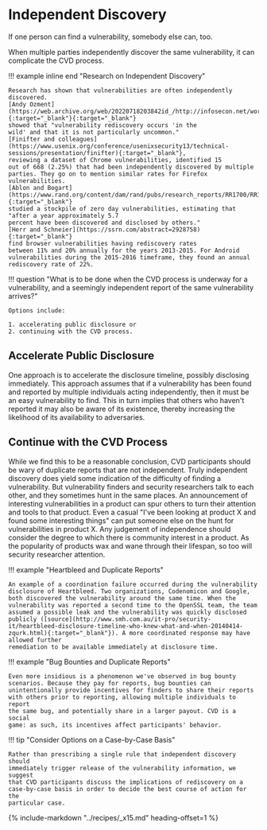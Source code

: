 # Independent Discovery

<!--start-->If one person can find a vulnerability, somebody else can, too.
When multiple parties independently discover the same vulnerability, it
can complicate the CVD process.<!--end-->

!!! example inline end "Research on Independent Discovery"

    Research has shown that vulnerabilities are often independently
    discovered.
    [Andy Ozment](https://web.archive.org/web/20220718203842id_/http://infosecon.net/workshop/pdf/10.pdf){:target="_blank"}{:target="_blank"}
    showed that "vulnerability rediscovery occurs 'in the
    wild' and that it is not particularly uncommon."
    [Finifter and colleagues](https://www.usenix.org/conference/usenixsecurity13/technical-sessions/presentation/finifter){:target="_blank"},
    reviewing a dataset of Chrome vulnerabilities, identified 15
    out of 668 (2.25%) that had been independently discovered by multiple
    parties. They go on to mention similar rates for Firefox
    vulnerabilities.
    [Ablon and Bogart](https://www.rand.org/content/dam/rand/pubs/research_reports/RR1700/RR1751/RAND_RR1751.pdf){:target="_blank"}
    studied a stockpile of zero day vulnerabilities, estimating that "after a year approximately 5.7
    percent have been discovered and disclosed by others."
    [Herr and Schneier](https://ssrn.com/abstract=2928758){:target="_blank"}
    find browser vulnerabilities having rediscovery rates
    between 11% and 20% annually for the years 2013-2015. For Android
    vulnerabilities during the 2015-2016 timeframe, they found an annual
    rediscovery rate of 22%.

!!! question "What is to be done when the CVD process is underway for a vulnerability, and a seemingly independent report of the same vulnerability arrives?"

    Options include:

    1. accelerating public disclosure or 
    2. continuing with the CVD process.

## Accelerate Public Disclosure

One approach is to accelerate the disclosure timeline, possibly
disclosing immediately. This approach assumes that if a vulnerability
has been found and reported by multiple individuals acting
independently, then it must be an easy vulnerability to find. This in
turn implies that others who haven't reported it may also be aware of
its existence, thereby increasing the likelihood of its availability to
adversaries.

## Continue with the CVD Process

While we find this to be a reasonable conclusion, CVD participants
should be wary of duplicate reports that are not independent. Truly
independent discovery does yield some indication of the difficulty of
finding a vulnerability. But vulnerability finders and security
researchers talk to each other, and they sometimes hunt in the same
places. An announcement of interesting vulnerabilities in a product can
spur others to turn their attention and tools to that product. Even a
casual "I've been looking at product X and found some interesting
things" can put someone else on the hunt for vulnerabilities in product
X. Any judgement of independence should consider the degree to which
there is community interest in a product. As the popularity of products
wax and wane through their lifespan, so too will security researcher
attention.

<div class="grid" markdown>

!!! example "Heartbleed and Duplicate Reports"

    An example of a coordination failure occurred during the vulnerability
    disclosure of Heartbleed. Two organizations, Codenomicon and Google,
    both discovered the vulnerability around the same time. When the
    vulnerability was reported a second time to the OpenSSL team, the team
    assumed a possible leak and the vulnerability was quickly disclosed
    publicly ([source](http://www.smh.com.au/it-pro/security-it/heartbleed-disclosure-timeline-who-knew-what-and-when-20140414-zqurk.html){:target="_blank"}). A more coordinated response may have allowed further
    remediation to be available immediately at disclosure time.

!!! example "Bug Bounties and Duplicate Reports"

    Even more insidious is a phenomenon we've observed in bug bounty
    scenarios. Because they pay for reports, bug bounties can
    unintentionally provide incentives for finders to share their reports
    with others prior to reporting, allowing multiple individuals to report
    the same bug, and potentially share in a larger payout. CVD is a social
    game: as such, its incentives affect participants' behavior.

</div>

!!! tip "Consider Options on a Case-by-Case Basis"

    Rather than prescribing a single rule that independent discovery should
    immediately trigger release of the vulnerability information, we suggest
    that CVD participants discuss the implications of rediscovery on a
    case-by-case basis in order to decide the best course of action for the
    particular case.

{% include-markdown "../recipes/_x15.md" heading-offset=1 %}
